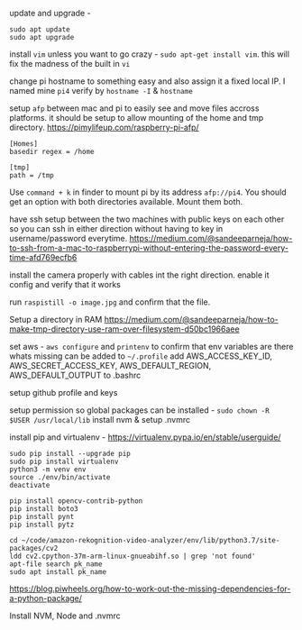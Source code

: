 update and upgrade - 
```
sudo apt update
sudo apt upgrade
```

install `vim` unless you want to go crazy - `sudo apt-get install vim`. this will fix the madness of the built in `vi`

change pi hostname to something easy and also assign it a fixed local IP. I named mine `pi4`
verify by `hostname -I` & `hostname`

setup `afp` between mac and pi to easily see and move files accross platforms. it should be setup to allow mounting of the home and tmp directory. 
https://pimylifeup.com/raspberry-pi-afp/

```
[Homes]
basedir regex = /home

[tmp]
path = /tmp
```

Use `command + k` in finder to mount pi by its address `afp://pi4`. You should get an option with both directories available. Mount them both.

have ssh setup between the two machines with public keys on each other so you can ssh in either direction without having to key in username/password everytime. 
https://medium.com/@sandeeparneja/how-to-ssh-from-a-mac-to-raspberrypi-without-entering-the-password-every-time-afd769ecfb6

install the camera properly with cables int the right direction. enable it config and verify that it works

run `raspistill -o image.jpg` and confirm that the file.

Setup a directory in RAM
https://medium.com/@sandeeparneja/how-to-make-tmp-directory-use-ram-over-filesystem-d50bc1966aee

set aws - `aws configure` and `printenv` to confirm that env variables are there
whats missing can be added to `~/.profile`
add AWS_ACCESS_KEY_ID, AWS_SECRET_ACCESS_KEY, AWS_DEFAULT_REGION, AWS_DEFAULT_OUTPUT to .bashrc

setup github profile and keys

setup permission so global packages can be installed - `sudo chown -R $USER /usr/local/lib`
install nvm & setup .nvmrc
 
install pip and virtualenv - https://virtualenv.pypa.io/en/stable/userguide/

```
sudo pip install --upgrade pip
sudo pip install virtualenv
python3 -m venv env
source ./env/bin/activate
deactivate
``` 

```
pip install opencv-contrib-python
pip install boto3
pip install pynt
pip install pytz 
```
```
cd ~/code/amazon-rekognition-video-analyzer/env/lib/python3.7/site-packages/cv2
ldd cv2.cpython-37m-arm-linux-gnueabihf.so | grep 'not found'
apt-file search pk_name
sudo apt install pk_name
```

https://blog.piwheels.org/how-to-work-out-the-missing-dependencies-for-a-python-package/

Install NVM, Node and .nvmrc




















